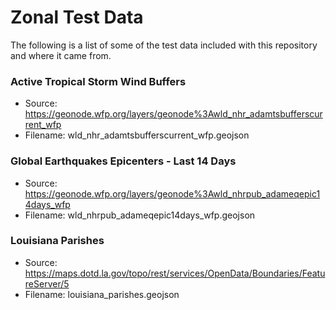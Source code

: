 # Zonal Test Data
The following is a list of some of the test data included with this repository and where it came from.

### Active Tropical Storm Wind Buffers
- Source: https://geonode.wfp.org/layers/geonode%3Awld_nhr_adamtsbufferscurrent_wfp
- Filename: wld_nhr_adamtsbufferscurrent_wfp.geojson

### Global Earthquakes Epicenters - Last 14 Days
- Source: https://geonode.wfp.org/layers/geonode%3Awld_nhrpub_adameqepic14days_wfp
- Filename: wld_nhrpub_adameqepic14days_wfp.geojson

### Louisiana Parishes
- Source: https://maps.dotd.la.gov/topo/rest/services/OpenData/Boundaries/FeatureServer/5
- Filename: louisiana_parishes.geojson
